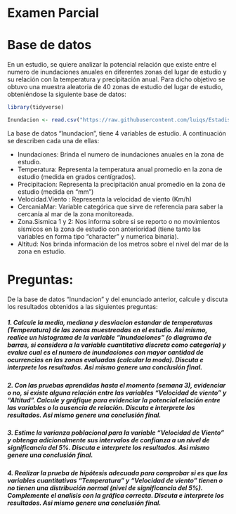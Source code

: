 Examen Parcial
================

# Base de datos

En un estudio, se quiere analizar la potencial relación que existe entre
el numero de inundaciones anuales en diferentes zonas del lugar de
estudio y su relación con la temperatura y precipitación anual. Para
dicho objetivo se obtuvo una muestra aleatoria de 40 zonas de estudio
del lugar de estudio, obteniéndose la siguiente base de datos:

``` r
library(tidyverse)
```

``` r
Inundacion <- read.csv("https://raw.githubusercontent.com/luiqs/Estadistica-Aplicada/main/PDB/Inundacion.csv")
```

La base de datos “Inundacion”, tiene 4 variables de estudio. A
continuación se describen cada una de ellas:

-   Inundaciones: Brinda el numero de inundaciones anuales en la zona de
    estudio.
-   Temperatura: Representa la temperatura anual promedio en la zona de
    estudio (medida en grados centígrados).
-   Precipitacion: Representa la precipitación anual promedio en la zona
    de estudio (medida en “mm”)
-   Velocidad.Viento : Representa la velocidad de viento (Km/h)
-   CercaniaMar: Variable categórica que sirve de referencia para saber
    la cercanía al mar de la zona monitoreada.
-   Zona.Sismica 1 y 2: Nos informa sobre si se reporto o no movimientos
    sismicos en la zona de estudio con anterioridad (tiene tanto las
    variables en forma tipo “character” y numerica binaria).
-   Altitud: Nos brinda información de los metros sobre el nivel del mar
    de la zona en estudio.

# Preguntas:

De la base de datos “Inundacion” y del enunciado anterior, calcule y
discuta los resultados obtenidos a las siguientes preguntas:

##### 1. Calcule la media, mediana y desviacion estandar de temperaturas (Temperatura) de las zonas muestreadas en el estudio. Asi mismo, realice un histograma de la variable “Inundaciones” (o diagrama de barras, si considera a la variable cuantitativa discreta como categoria) y evalue cual es el numero de inundaciones con mayor cantidad de ocurrencias en las zonas evaluadas (calcular la moda). **Discuta e interprete los resultados. Asi mismo genere una conclusión final**.

##### 2. Con las pruebas aprendidas hasta el momento (semana 3), evidenciar o no, si existe alguna relación entre las variables “Velocidad de viento” y “Altitud”. Calcule y gráfique para evidenciar la potencial relación entre las variables o la ausencia de relación. **Discuta e interprete los resultados. Asi mismo genere una conclusión final**.

##### 3. Estime la varianza poblacional para la variable “Velocidad de Viento” y obtenga adicionalmente sus intervalos de confianza a un nivel de significancia del 5%. **Discuta e interprete los resultados. Asi mismo genere una conclusión final**.

##### 4. Realizar la prueba de hipótesis adecuada para comprobar si es que las variables cuantitativas “Temperatura” y “Velocidad de viento” tienen o no tienen una distribución normal (nivel de significancia del 5%). Complemente el analisis con la gráfica correcta. **Discuta e interprete los resultados. Asi mismo genere una conclusión final**.
